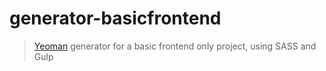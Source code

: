 # generator-basicfrontend

> [Yeoman](http://yeoman.io) generator for a basic frontend only project, using SASS and Gulp
